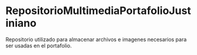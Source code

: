 # RepositorioMultimediaPortafolioJustiniano
Repositorio utilizado para almacenar archivos e imagenes necesarios para ser usadas en el portafolio.
